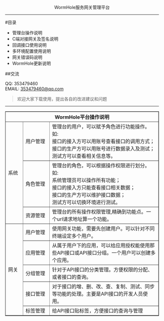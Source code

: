<center>WormHole服务网关管理平台</center>

___

#目录 

* 管理台操作说明
* C端对接网关及签名说明
* 回调接口使用说明
* 多环境配置使用说明
* 网关错误码说明
* WormHole更新说明

##交流

QQ:     353479460  
EMAIL:  353479460@qq.com

> 欢迎大家下载使用，提出各自的改进建议和问题

___


<table width="800" border="1" collspacing="0" cellspacing="0">
<tr><th colspan="3">WormHole平台操作说明</th></tr>
<tr><td rowspan="3" width="40">系统</td><td width="70">用户管理</td><td>
管理台的用户，可以赋予角色进行功能操作。<br>
如:<br>
接口的接入方可以用账号查看接口的调用方式；<br>
接口的生产方可以用账号进行数据录入及测试；<br>
测试方可以查看相关信息等。</td></tr>
<tr><td>角色管理</td><td>
管理台的角色，可以根据操作权限进行划分。<br>
如:<br>
系统管理员可以操作所有功能；<br>
接口的接入方只能查看接口相关数据；<br>
接口的生产方可以维护接口数据；<br>
测试方可以切换环境进行测试。</td></tr>
<tr><td>资源管理</td><td>管理台的所有操作权限管理,精确到功能点。一个url请求地址算一个功能。</td></tr>

<tr><td rowspan="5">网关</td>
<td>用户管理</td><td>使用网关功能，需要先创建用户。可以针对不同终端设定多个用户。</td></tr>
<tr><td>应用管理</td><td>从属于用户下的应用，可以给应用授权能使用那些API接口或API接口分组。一个用户可以创建多个应用。</td></tr>
<tr><td>分组管理</td><td>针对于API接口的分类管理。方便权限的分配、或者接口的查询。</td></tr>
<tr><td>接口管理</td><td>对于接口的增、删、改、查、复制、测试、同步等功能的处理。主要是API接口的开发人员使用。</td></tr>
<tr><td>标签管理</td><td>给API接口贴标签，方便接口的查询与管理</td></tr>
</table>